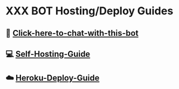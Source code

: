 # XXX BOT Hosting/Deploy Guides

## 🤖 [Click-here-to-chat-with-this-bot](https://wa.me/+17123577298?text=help)
## 💻 [Self-Hosting-Guide](https://github.com/)
## ☁️ [Heroku-Deploy-Guide](https://github.com/) 
